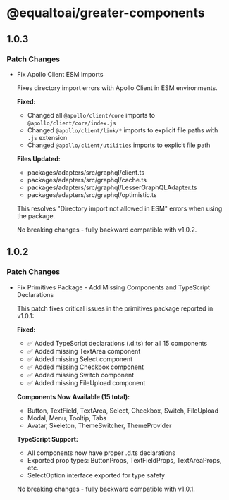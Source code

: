 # @equaltoai/greater-components

## 1.0.3

### Patch Changes

- Fix Apollo Client ESM Imports

  Fixes directory import errors with Apollo Client in ESM environments.

  **Fixed:**
  - Changed all `@apollo/client/core` imports to `@apollo/client/core/index.js`
  - Changed `@apollo/client/link/*` imports to explicit file paths with `.js` extension
  - Changed `@apollo/client/utilities` imports to explicit file path

  **Files Updated:**
  - packages/adapters/src/graphql/client.ts
  - packages/adapters/src/graphql/cache.ts
  - packages/adapters/src/graphql/LesserGraphQLAdapter.ts
  - packages/adapters/src/graphql/optimistic.ts

  This resolves "Directory import not allowed in ESM" errors when using the package.

  No breaking changes - fully backward compatible with v1.0.2.

## 1.0.2

### Patch Changes

- Fix Primitives Package - Add Missing Components and TypeScript Declarations

  This patch fixes critical issues in the primitives package reported in v1.0.1:

  **Fixed:**
  - ✅ Added TypeScript declarations (.d.ts) for all 15 components
  - ✅ Added missing TextArea component
  - ✅ Added missing Select component
  - ✅ Added missing Checkbox component
  - ✅ Added missing Switch component
  - ✅ Added missing FileUpload component

  **Components Now Available (15 total):**
  - Button, TextField, TextArea, Select, Checkbox, Switch, FileUpload
  - Modal, Menu, Tooltip, Tabs
  - Avatar, Skeleton, ThemeSwitcher, ThemeProvider

  **TypeScript Support:**
  - All components now have proper .d.ts declarations
  - Exported prop types: ButtonProps, TextFieldProps, TextAreaProps, etc.
  - SelectOption interface exported for type safety

  No breaking changes - fully backward compatible with v1.0.1.
